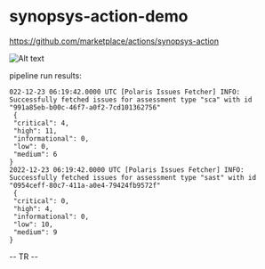 # synopsys-action-demo

https://github.com/marketplace/actions/synopsys-action

![Alt text](polaris-app-proj.png?raw=true "Polaris Screen capture")


pipeline run results:
```
022-12-23 06:19:42.0000 UTC [Polaris Issues Fetcher] INFO: Successfully fetched issues for assessment type "sca" with id "991a85eb-b00c-46f7-a0f2-7cd101362756"
 {
 "critical": 4,
 "high": 11,
 "informational": 0,
 "low": 0,
 "medium": 6
}
2022-12-23 06:19:42.0000 UTC [Polaris Issues Fetcher] INFO: Successfully fetched issues for assessment type "sast" with id "0954ceff-80c7-411a-a0e4-79424fb9572f"
 {
 "critical": 0,
 "high": 4,
 "informational": 0,
 "low": 10,
 "medium": 9
}
```

-- TR -- 
